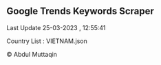 

## Google Trends Keywords Scraper 
 
Last Update 25-03-2023 , 12:55:41

Country List :
VIETNAM.json



© Abdul Muttaqin 
